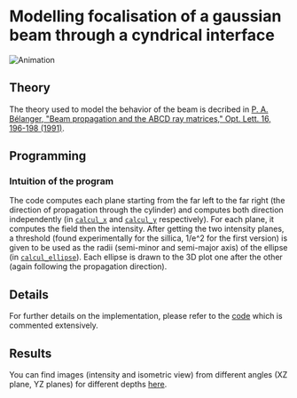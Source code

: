 # Modelling focalisation of a gaussian beam through a cyndrical interface
![Animation](https://github.com/TheSirC/Modelling-Gauss-Beam-Propagation-in-Fiber/tree/master/Simulations/Results/animation.gif)

## Theory
The theory used to model the behavior of the beam is decribed in [P. A. Bélanger, "Beam propagation and the ABCD ray matrices," Opt. Lett. 16, 196-198 (1991)](https://github.com/TheSirC/Modelling-Gauss-Beam-Propagation-in-Fiber/blob/master/Recherches/B%C3%A9langer%20-%201991%20-%20Beam%20propagation%20and%20the%20ABCD%20ray%20matrices.pdf).

## Programming 
### Intuition of the program
The code computes each plane starting from the far left to the far right (the direction of propagation through the cylinder) and computes both direction independently (in [`calcul_x`](https://github.com/TheSirC/Modelling-Gauss-Beam-Propagation-in-Fiber/blob/master/Simulations/calcul_x.m) and [`calcul_y`](https://github.com/TheSirC/Modelling-Gauss-Beam-Propagation-in-Fiber/blob/master/Simulations/calcul_y.m) respectively). For each plane, it computes the field then the intensity. After getting the two intensity planes, a threshold (found experimentally for the sillica, 1/e^2 for the first version) is given to be used as the radii (semi-minor and semi-major axis) of the ellipse (in [`calcul_ellipse`](https://github.com/TheSirC/Modelling-Gauss-Beam-Propagation-in-Fiber/blob/master/Simulations/calcul_ellipse.m)). Each ellipse is drawn to the 3D plot one after the other (again following the propagation direction).

## Details
For further details on the implementation, please refer to the [code](https://github.com/TheSirC/Modelling-Gauss-Beam-Propagation-in-Fiber/tree/master/Simulations) which is commented extensively.

## Results
You can find images (intensity and isometric view) from different angles (XZ plane, YZ planes) for different depths [here](https://github.com/TheSirC/Modelling-Gauss-Beam-Propagation-in-Fiber/tree/master/Simulations/Results/).

